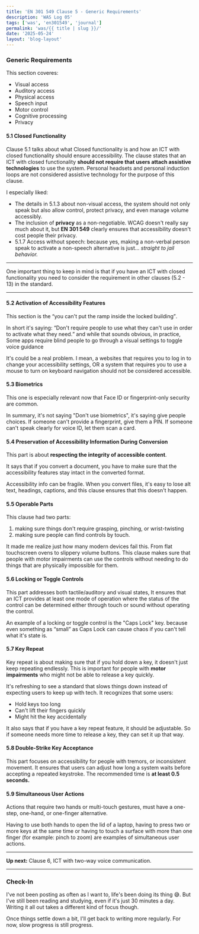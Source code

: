 ```yaml
---
title: 'EN 301 549 Clause 5 - Generic Requirements'
description: 'WAS Log 05'
tags: ['was', 'en301549', 'journal']
permalink: 'was/{{ title | slug }}/'
date: '2025-05-24'
layout: 'blog-layout'
---
```


<div class="blog">
  <h3>Generic Requirements</h3>
  <p>This section coveres:</p>

  <ul>
    <li>Visual access</li>
    <li>Auditory access</li>
    <li>Physical access</li>
    <li>Speech input</li>
    <li>Motor control</li>
    <li>Cognitive processing</li>
    <li>Privacy</li>
  </ul>

  <h4>5.1 Closed Functionality</h4>
  <p>Clause 5.1 talks about what Closed functionality is and how an ICT with closed functionality should ensure
    accessibility. The clause states that an ICT with closed functionality <strong>should not require that users attach
      assistive technologies</strong> to use the system. Personal headsets and personal induction loops are not
    considered assistive technology for the purpose of this clause.</p>

  <p>I especially liked:</p>
  <ul>
    <li>The details in 5.1.3 about non-visual access, the system should not only speak but also allow control, protect
      privacy, and even manage volume accessibly.</li>
    <li>The inclusion of <strong>privacy</strong> as a non-negotiable. WCAG doesn't really say much about it, but
      <strong>EN 301 549</strong> clearly ensures that accessibility doesn't cost people their privacy.
    </li>
    <li>5.1.7 Access without speech: because yes, making a non-verbal person speak to activate a non-speech alternative
      is just... <em>straight to jail behavior.</em></li>
  </ul>

  <hr />

  <p>One important thing to keep in mind is that if you have an ICT with closed functionality you need to consider the
    requirement in other clauses (5.2 - 13) in the standard.</p>

  <hr />

  <h4>5.2 Activation of Accessibility Features</h4>
  <p>This section is the <q>you can't put the ramp inside the locked building</q>.</p>
  <p>In short it's saying: <q>Don't require people to use what they can't use in order to activate what they
      need.</q> and while that sounds obvious, in practice, Some apps require blind people to go through a visual
    settings to toggle voice guidance</p>
  <p>It's could be a real problem. I mean, a websites that requires you to log in to change your accessibility settings,
    OR a system that requires you to use a mouse to turn on keyboard navigation should not be considered accessible.</p>

  <h4>5.3 Biometrics</h4>
  <p>This one is especially relevant now that Face ID or fingerprint-only security are common.</p>

  <p>In summary, it's not saying "Don't use biometrics", it's saying give people choices. If someone can't provide a
    fingerprint, give them a PIN. If someone can't speak clearly for voice ID, let them scan a card.</p>

  <h4>5.4 Preservation of Accessibility Information During Conversion</h4>
  <p>This part is about <strong>respecting the integrity of accessible content</strong>.</p>
  <p>It says that if you convert a document, you have to make sure that the accessibility features stay intact in the
    converted format.</p>
  <p>Accessibility info can be fragile. When you convert files, it's easy to lose alt text, headings, captions, and this
    clause ensures that this doesn't happen.</p>

  <h4>5.5 Operable Parts</h4>
  <p>This clause had two parts: </p>
  <ol>
    <li>making sure things don't require grasping, pinching, or wrist-twisting</li>
    <li>making sure people can find controls by touch.</li>
  </ol>
  <p>It made me realize just how many modern devices fail this. From flat touchscreen ovens to
    slippery volume buttons. This clause makes sure that people with motor impairments can use the controls without
    needing to do things that are physically impossible for them.</p>

  <h4>5.6 Locking or Toggle Controls</h4>
  <p>This part addresses both tactile/auditory and visual states, It ensures that an ICT provides at least one mode of
    operation where the status of the control can be determined either through touch or sound without operating the
    control.</p>
  <p>An example of a locking or toggle control is the "Caps Lock" key. because even something as “small” as Caps Lock
    can cause chaos if you can't tell what it's state is.</p>

  <h4>5.7 Key Repeat</h4>

  <p>Key repeat is about making sure that if you hold down a key, it doesn't just keep repeating endlessly. This is
    important for people with <strong>motor impairments</strong> who might not be able to release a key
    quickly.</p>
  <p>It's refreshing to see a standard that slows things down instead of expecting users to keep up with tech. It
    recognizes that some users:</p>
  <ul>
    <li>Hold keys too long</li>
    <li>Can't lift their fingers quickly</li>
    <li>Might hit the key accidentally</li>
  </ul>
  <p>It also says that if you have a key repeat feature, it should be adjustable. So if someone needs more time to
    release a key, they can set it up that way.</p>

  <h4>5.8 Double-Strike Key Acceptance</h4>
  <p>This part focuses on accessibility for people with tremors, or inconsistent movement. It ensures that users can
    adjust how long a system waits before accepting a repeated keystroke. The recommended time is <strong>at least 0.5
      seconds.</strong></p>

  <h4>5.9 Simultaneous User Actions</h4>
  <p>Actions that require two hands or multi-touch gestures, must have a one-step, one-hand, or one-finger alternative.
  </p>
  <p>Having to use both hands to open the lid of a laptop, having to press two or more keys at the same time or
    having to touch a surface with more than one finger (for example: pinch to zoom) are examples of simultaneous user
    actions.</p>

  <hr />
  <p><strong>Up next:</strong> Clause 6, ICT with two-way voice communication.</p>
  <hr />

  <h3>Check-In</h3>

  <p>I've not been posting as often as I want to, life's been doing its thing 😅. But I've still been reading and
    studying, even if it's just 30 minutes a day. Writing it all out takes a different kind of focus though.</p>
  <p>Once things settle down a bit, I'll get back to writing more regularly. For now, slow progress is still progress.
  </p>

</div>
